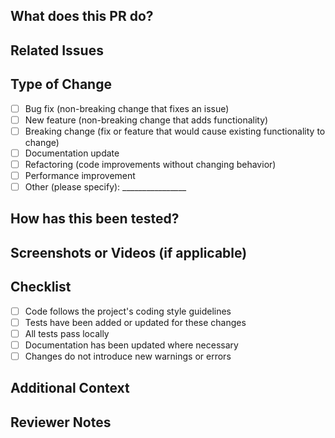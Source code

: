 ## What does this PR do?
<!-- Briefly describe the purpose of these changes in 1-3 sentences. Include what problem it solves or what feature it adds. -->

## Related Issues
<!-- Link any related issues (e.g., "Fixes #123", "Related to #456"). Write "N/A" if there are none. -->

## Type of Change
<!-- Check the relevant option(s) with an "x". Multiple selections are okay. -->
- [ ] Bug fix (non-breaking change that fixes an issue)
- [ ] New feature (non-breaking change that adds functionality)
- [ ] Breaking change (fix or feature that would cause existing functionality to change)
- [ ] Documentation update
- [ ] Refactoring (code improvements without changing behavior)
- [ ] Performance improvement
- [ ] Other (please specify): ________________

## How has this been tested?
<!-- Describe the testing approach (e.g., manual testing, automated tests). If no tests were added, explain why (e.g., "Small CSS tweak, visually verified"). -->

## Screenshots or Videos (if applicable)
<!-- Attach screenshots, GIFs, or videos to demonstrate UI changes. Write "N/A" if not applicable. -->

## Checklist
<!-- Confirm the following by checking the boxes with an "x". -->
- [ ] Code follows the project's coding style guidelines
- [ ] Tests have been added or updated for these changes
- [ ] All tests pass locally
- [ ] Documentation has been updated where necessary
- [ ] Changes do not introduce new warnings or errors

## Additional Context
<!-- Add any other information that might help reviewers, such as challenges faced, trade-offs made, or future work planned. Write "N/A" if not applicable. -->

## Reviewer Notes
<!-- Suggest specific areas for reviewers to focus on, e.g., "Check the new API endpoint logic in `file.py`." Write "N/A" if not applicable. -->
